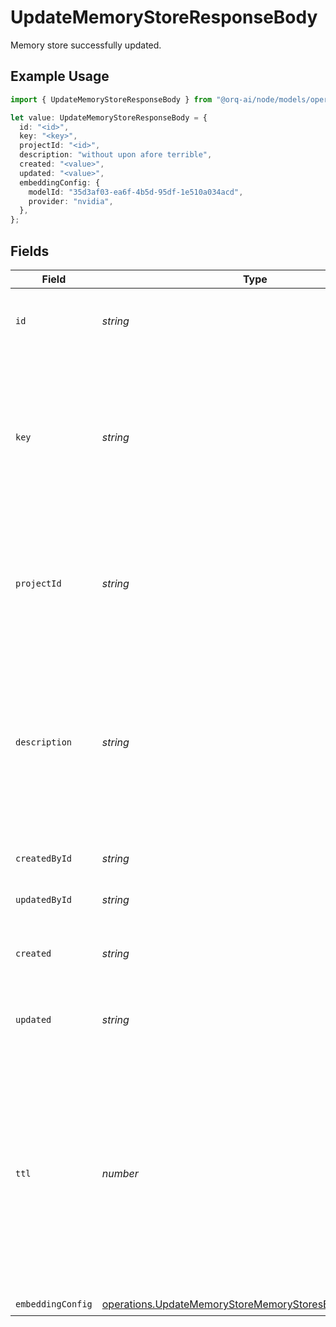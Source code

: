 # UpdateMemoryStoreResponseBody

Memory store successfully updated.

## Example Usage

```typescript
import { UpdateMemoryStoreResponseBody } from "@orq-ai/node/models/operations";

let value: UpdateMemoryStoreResponseBody = {
  id: "<id>",
  key: "<key>",
  projectId: "<id>",
  description: "without upon afore terrible",
  created: "<value>",
  updated: "<value>",
  embeddingConfig: {
    modelId: "35d3af03-ea6f-4b5d-95df-1e510a034acd",
    provider: "nvidia",
  },
};
```

## Fields

| Field                                                                                                                                                                       | Type                                                                                                                                                                        | Required                                                                                                                                                                    | Description                                                                                                                                                                 |
| --------------------------------------------------------------------------------------------------------------------------------------------------------------------------- | --------------------------------------------------------------------------------------------------------------------------------------------------------------------------- | --------------------------------------------------------------------------------------------------------------------------------------------------------------------------- | --------------------------------------------------------------------------------------------------------------------------------------------------------------------------- |
| `id`                                                                                                                                                                        | *string*                                                                                                                                                                    | :heavy_check_mark:                                                                                                                                                          | The unique identifier of the memory store                                                                                                                                   |
| `key`                                                                                                                                                                       | *string*                                                                                                                                                                    | :heavy_check_mark:                                                                                                                                                          | The unique key of the memory store. The key is unique and inmmutable and cannot be repeated within the same workspace.                                                      |
| `projectId`                                                                                                                                                                 | *string*                                                                                                                                                                    | :heavy_check_mark:                                                                                                                                                          | The project unique identifier. This entity is assigned based on the provided `path` property                                                                                |
| `description`                                                                                                                                                               | *string*                                                                                                                                                                    | :heavy_check_mark:                                                                                                                                                          | The description of the memory store. Be as precise as possible to help the AI to understand the purpose of the memory store.                                                |
| `createdById`                                                                                                                                                               | *string*                                                                                                                                                                    | :heavy_minus_sign:                                                                                                                                                          | The user ID of the creator                                                                                                                                                  |
| `updatedById`                                                                                                                                                               | *string*                                                                                                                                                                    | :heavy_minus_sign:                                                                                                                                                          | The user ID of the last updater                                                                                                                                             |
| `created`                                                                                                                                                                   | *string*                                                                                                                                                                    | :heavy_check_mark:                                                                                                                                                          | The creation date of the memory store                                                                                                                                       |
| `updated`                                                                                                                                                                   | *string*                                                                                                                                                                    | :heavy_check_mark:                                                                                                                                                          | The last update date of the memory store                                                                                                                                    |
| `ttl`                                                                                                                                                                       | *number*                                                                                                                                                                    | :heavy_minus_sign:                                                                                                                                                          | The default time to live of every memory document created within the memory store. Useful to control if the documents in the memory should be store for short or long term. |
| `embeddingConfig`                                                                                                                                                           | [operations.UpdateMemoryStoreMemoryStoresEmbeddingConfig](../../models/operations/updatememorystorememorystoresembeddingconfig.md)                                          | :heavy_check_mark:                                                                                                                                                          | N/A                                                                                                                                                                         |